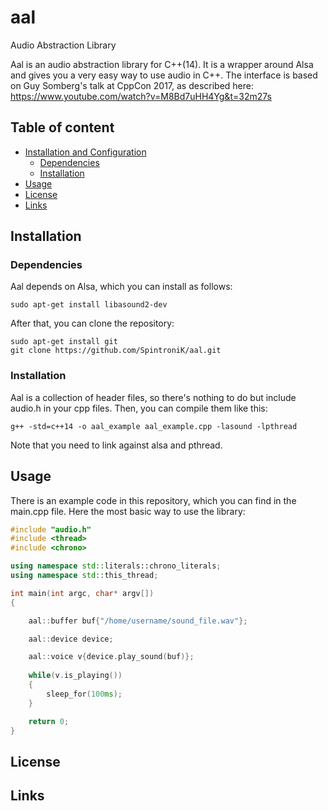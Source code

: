 # aal
Audio Abstraction Library

Aal is an audio abstraction library for C++(14). 
It is a wrapper around Alsa and gives you a very easy way to use audio in C++.
The interface is based on Guy Somberg's talk at CppCon 2017, as described here: 
https://www.youtube.com/watch?v=M8Bd7uHH4Yg&t=32m27s 

## Table of content

- [Installation and Configuration](#installation)
    - [Dependencies](#dependencies)
    - [Installation](#installation)
- [Usage](#usage)
- [License](#license)
- [Links](#links)


## Installation

### Dependencies

Aal depends on Alsa, which you can install as follows: 
```
sudo apt-get install libasound2-dev
```
After that, you can clone the repository: 
```
sudo apt-get install git
git clone https://github.com/SpintroniK/aal.git
```

### Installation

Aal is a collection of header files, so there's nothing to do but include audio.h in your cpp files.
Then, you can compile them like this: 
```
g++ -std=c++14 -o aal_example aal_example.cpp -lasound -lpthread
```
Note that you need to link against alsa and pthread.

## Usage

There is an example code in this repository, which you can find in the main.cpp file.
Here the most basic way to use the library: 
```C++
#include "audio.h"
#include <thread>
#include <chrono>

using namespace std::literals::chrono_literals;
using namespace std::this_thread;

int main(int argc, char* argv[])
{

	aal::buffer buf{"/home/username/sound_file.wav"};

	aal::device device;

	aal::voice v{device.play_sound(buf)};
  
	while(v.is_playing())
	{
		sleep_for(100ms);
	}

	return 0;
}
```

## License

## Links
